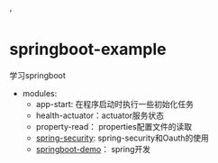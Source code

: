 ‘








































# springboot-example
学习springboot

- modules:
    - app-start: 在程序启动时执行一些初始化任务
    - health-actuator：actuator服务状态
    - property-read： properties配置文件的读取
    - [spring-security](./spring-security/README.MD): spring-security和Oauth的使用
    - [springboot-demo](./springboot-demo/README.md)： spring开发
